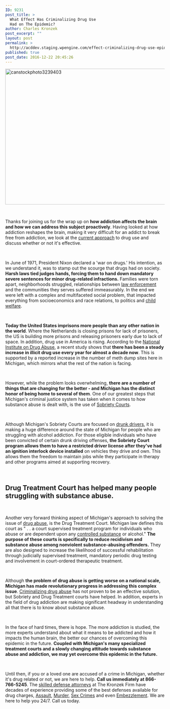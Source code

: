```yaml
---
ID: 9231
post_title: >
  What Effect Has Criminalizing Drug Use
  Had on The Epidemic?
author: Charles Kronzek
post_excerpt: ""
layout: post
permalink: >
  http://acddev.staging.wpengine.com/effect-criminalizing-drug-use-epidemic.html
published: true
post_date: 2016-12-22 20:45:26
---
```

<img class="alignnone size-large wp-image-9233" src="http://acddev.staging.wpengine.com/wp-content/uploads/2016/12/canstockphoto3239403-1024x685.jpg" alt="canstockphoto3239403" width="640" height="428" />

&nbsp;

<span style="font-weight: 400;">Thanks for joining us for the wrap up on </span><b>how addiction affects the brain and how we can address this subject proactively</b><span style="font-weight: 400;">. Having looked at how addiction reshapes the brain, making it very difficult for an addict to break free from addiction, we look at the </span><a href="http://acddev.staging.wpengine.com/felony-information.html" target="_blank"><span style="font-weight: 400;">current approach</span></a><span style="font-weight: 400;"> to drug use and discuss whether or not it's effective.</span>

&nbsp;

<span style="font-weight: 400;">In June of 1971, President Nixon declared a 'war on drugs.' His intention, as we understand it, was to stamp out the scourge that drugs had on society. </span><b>Harsh laws tied judges hands, forcing them to hand down mandatory severe sentences for minor drug-related infractions.</b><span style="font-weight: 400;"> Families were torn apart, neighborhoods struggled, relationships between </span><a href="http://acddev.staging.wpengine.com/police-mistakes.html" target="_blank"><span style="font-weight: 400;">law enforcement</span></a><span style="font-weight: 400;"> and the communities they serves suffered immeasurably. In the end we were left with a complex and multifaceted social problem, that impacted everything from socioeconomics and race relations, to politics and </span><a href="http://www.childprotectiveservicesdefense.com/" target="_blank"><span style="font-weight: 400;">child welfare</span></a><span style="font-weight: 400;">.</span>

&nbsp;

<b>Today the United States imprisons more people than any other nation in the world</b><span style="font-weight: 400;">. Where the Netherlands is closing prisons for lack of prisoners, the US is building more prisons and releasing prisoners early due to lack of space. In addition, drug use in America is rising. According to the </span><a href="https://www.drugabuse.gov/" target="_blank"><span style="font-weight: 400;">National Institute on Drug Abuse</span></a><span style="font-weight: 400;">, a recent study shows that </span><b>there has been a steady increase in illicit drug use every year for almost a decade now</b><span style="font-weight: 400;">. This is supported by a reported increase in the number of meth dump sites here in Michigan, which mirrors what the rest of the nation is facing. </span>

&nbsp;

<span style="font-weight: 400;">However, while the problem looks overwhelming, </span><b>there are a number of things that are changing for the better - and Michigan has the distinct honor of being home to several of them</b><span style="font-weight: 400;">. One of our greatest steps that Michigan's criminal justice system has taken when it comes to how substance abuse is dealt with, is the use of </span><a href="http://www.windrunkdriving.com/sobriety-court-offers-alternative-jail/" target="_blank"><span style="font-weight: 400;">Sobriety Courts</span></a><span style="font-weight: 400;">.</span>

&nbsp;

<span style="font-weight: 400;">Although Michigan's Sobriety Courts are focused on </span><a href="http://www.windrunkdriving.com/" target="_blank"><span style="font-weight: 400;">drunk drivers</span></a><span style="font-weight: 400;">, it is making a huge difference around the state of Michigan for people who are struggling with alcohol addiction. For those eligible individuals who have been convicted of certain drunk driving offenses, </span><b>the Sobriety Court program allows them to have a restricted driver license after they've had an ignition interlock device installed</b><span style="font-weight: 400;"> on vehicles they drive and own. This allows them the freedom to maintain jobs while they participate in therapy and other programs aimed at supporting recovery.</span>

&nbsp;
<h2>Drug Treatment Court has helped many people struggling with substance abuse.</h2>
&nbsp;

<span style="font-weight: 400;">Another very forward thinking aspect of Michigan's approach to solving the issue of </span><a href="http://acddev.staging.wpengine.com/heroin.html" target="_blank"><span style="font-weight: 400;">drug abuse</span></a><span style="font-weight: 400;">, is the Drug Treatment Court. Michigan law defines this court as " . . a court supervised treatment program for individuals who abuse or are dependent upon any </span><a href="http://acddev.staging.wpengine.com/cocaine.html" target="_blank"><span style="font-weight: 400;">controlled substance</span></a><span style="font-weight: 400;"> or alcohol." </span><b>The purpose of these courts is specifically to reduce recidivism and substance abuse among nonviolent substance-abusing offenders.</b><span style="font-weight: 400;"> They are also designed to increase the likelihood of successful rehabilitation through judicially supervised treatment, mandatory periodic drug testing and involvement in court-ordered therapeutic treatment.</span>

&nbsp;

<span style="font-weight: 400;">Although </span><b>the problem of drug abuse is getting worse on a national scale, Michigan has made revolutionary progress in addressing this complex issue</b><span style="font-weight: 400;">. </span><a href="http://acddev.staging.wpengine.com/drug-charges.html" target="_blank"><span style="font-weight: 400;">Criminalizing drug abuse</span></a><span style="font-weight: 400;"> has not proven to be an effective solution, but Sobriety and Drug Treatment courts have helped. In addition, experts in the field of drug addiction are making significant headway in understanding all that there is to know about substance abuse. </span>

&nbsp;

<span style="font-weight: 400;">In the face of hard times, there is hope. The more addiction is studied, the more experts understand about what it means to be addicted and how it impacts the human brain, the better our chances of overcoming this epidemic in the future. </span><b>Coupled with Michigan's many specialized treatment courts and a slowly changing attitude towards substance abuse and addiction, we may yet overcome this epidemic in the future.</b>

&nbsp;

<span style="font-weight: 400;">Until then, if you or a loved one are accused of a crime in Michigan, whether it's drug related or not, we are here to help. </span><b>Call us immediately at 866-766-5245</b><span style="font-weight: 400;">. The </span><a href="http://acddev.staging.wpengine.com/trial-attorneys.html" target="_blank"><span style="font-weight: 400;">skilled defense attorneys</span></a><span style="font-weight: 400;"> at The Kronzek Firm have decades of experience providing some of the best defenses available for drug charges, </span><a href="http://acddev.staging.wpengine.com/michigan-felonious-assault-attorneys-defense-lawyers.html" target="_blank"><span style="font-weight: 400;">Assault</span></a><span style="font-weight: 400;">, </span><a href="http://acddev.staging.wpengine.com/homicide.html" target="_blank"><span style="font-weight: 400;">Murder</span></a><span style="font-weight: 400;">, </span><a href="http://acddev.staging.wpengine.com/sex-crimes.html" target="_blank"><span style="font-weight: 400;">Sex Crimes</span></a><span style="font-weight: 400;"> and even </span><a href="http://acddev.staging.wpengine.com/michigan-embezzlement-attorney-criminal-defense-lawyer.html" target="_blank"><span style="font-weight: 400;">Embezzlement</span></a><span style="font-weight: 400;">. We are here to help you 24/7. Call us today.</span>

&nbsp;